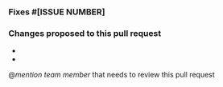 ### Fixes #[ISSUE NUMBER]

### Changes proposed to this pull request
-
-


@_mention team member_ that needs to review this pull request